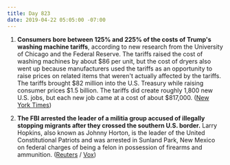 ```yaml
---
title: Day 823
date: 2019-04-22 05:05:00 -07:00
---
```


1. **Consumers bore between 125% and 225% of the costs of Trump's washing machine tariffs**, according to new research from the University of Chicago and the Federal Reserve. The tariffs raised the cost of washing machines by about $86 per unit, but the cost of dryers also went up because manufacturers used the tariffs as an opportunity to raise prices on related items that weren't actually affected by the tariffs. The tariffs brought $82 million into the U.S. Treasury while raising consumer prices $1.5 billion. The tariffs did create roughly 1,800 new U.S. jobs, but each new job came at a cost of about $817,000. ([New York Times](https://www.nytimes.com/2019/04/21/business/trump-tariffs-washing-machines.html))

2. **The FBI arrested the leader of a militia group accused of illegally stopping migrants after they crossed the southern U.S. border.** Larry Hopkins, also known as Johnny Horton, is the leader of the United Constitutional Patriots and was arrested  in Sunland Park, New Mexico on federal charges of being a felon in possession of firearms and ammunition. ([Reuters](https://www.reuters.com/article/us-usa-immigration-militia-idUSKCN1RW0O5) / [Vox](https://www.vox.com/policy-and-politics/2019/4/21/18509998/fbi-arrests-leader-private-militia-accused-of-detaining-migrants-on-us-border))